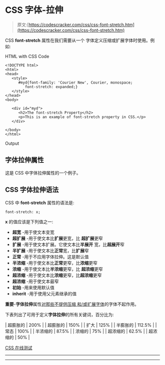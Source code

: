 # CSS 字体-拉伸

> 原文:[https://codescracker.com/css/css-font-stretch.htm](https://codescracker.com/css/css-font-stretch.htm)

CSS **font-stretch** 属性在我们需要从一个 字体定义压缩或扩展字体时使用。例如:

HTML with CSS Code

```
<!DOCTYPE html>
<html>
<head>
   <style>
      #myd{font-family: 'Courier New', Courier, monospace;
         font-stretch: expanded;}
   </style>
</head>
<body>

   <div id="myd">
      <h2>The font-stretch Property</h2>
      <p>This is an example of font-stretch property in CSS.</p>
   </div>

</body>
</html>
```

Output

## 字体拉伸属性

这是 CSS 中字体拉伸属性的一个例子。

## CSS 字体拉伸语法

CSS 中 **font-stretch** 属性的语法是:

```
font-stretch: x;
```

**x** 的值应该是下列值之一:

*   **超宽** -用于使文本变宽
*   **超扩展** -用于使文本比**扩展**更宽，比 **超扩展**更窄
*   **扩展** -用于使文本扩展。它使文本比**半展开** 宽，比**超展开**窄
*   **半扩展** -用于使文本比**正常**宽，比**扩展**窄
*   **正常** -用于不应用字体拉伸。这是默认值
*   **半浓缩** -用于使文本比**正常**更窄，比**浓缩**更窄
*   **浓缩** -用于使文本比**半浓缩**更窄，比 **超浓缩**更窄
*   **超浓缩** -用于使文本比**浓缩**更窄，比**超浓缩**更窄
*   **超浓缩** -用于使文本最窄
*   **初始** -用来使用默认值
*   **inherit** -用于使用父元素继承的值

**重要**-**字体拉伸**属性<u>对那些不提供压缩 和/或扩展字体</u>的字体不起作用。

下表列出了可用于定义**字体拉伸**的所有关键词，百分比为:

| 超膨胀的 | 200% |
| 超膨胀的 | 150% |
| 扩大 | 125% |
| 半膨胀的 | 112.5% |
| 常态 | 100% |
| 半浓缩的 | 87.5% |
| 浓缩的 | 75% |
| 超浓缩的 | 62.5% |
| 超浓缩的 | 50% |

[CSS 在线测试](/exam/showtest.php?subid=5)

* * *

* * *